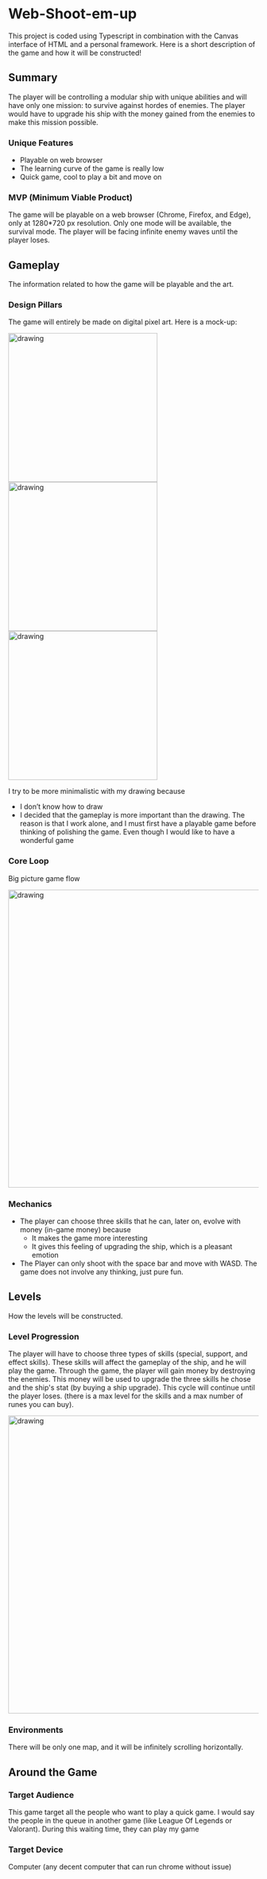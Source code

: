 
# Web-Shoot-em-up
This project is coded using Typescript in combination with the Canvas interface of HTML and a personal framework. Here is a short description of the game and how it will be constructed!
## Summary
The player will be controlling a modular ship with unique abilities and will have only one mission: to survive against hordes of enemies. The player would have to upgrade his ship with the money gained from the enemies to make this mission possible.

### Unique Features
 - Playable on web browser
 - The learning curve of the game is really low
 - Quick game, cool to play a bit and move on

### MVP (Minimum Viable Product)
The game will be playable on a  web browser (Chrome, Firefox, and Edge), only at 1280*720 px resolution. Only one mode will be available, the survival mode. The player will be facing infinite enemy waves until the player loses.

## Gameplay
The information related to how the game will be playable and the art. 
### Design Pillars
The game will entirely be made on digital pixel art. Here is a mock-up:

<img src="https://user-images.githubusercontent.com/86434940/196003158-ff113843-1c55-444e-8afb-b54bf7917152.png" alt="drawing" width="300" style="display: inline;"/>
<img src="https://user-images.githubusercontent.com/86434940/196003255-72e2b365-aa35-40f7-9868-c97c546a1bbc.png" alt="drawing" width="300" style="display: inline;"/>
<img src="https://user-images.githubusercontent.com/86434940/196003631-d9d8c70d-ef00-4fe0-83df-473d9e708018.png" alt="drawing" width="300"/>

I try to be more minimalistic with my drawing because
 - I don’t know how to draw
 - I decided that the gameplay is more important than the drawing. The
   reason is that I work alone, and I must first have a
   playable game before thinking of polishing the game. Even though I
   would like to have a wonderful game

### Core Loop
Big picture game flow

<img src="https://user-images.githubusercontent.com/86434940/196003695-d6e7c7ce-8984-4a6b-a0c5-8efc3f7ab0a2.png" alt="drawing" width="600"/>

### Mechanics
- The player can choose three skills that he can, later on, evolve with money (in-game money) because
	- It makes the game more interesting 
	- It gives this feeling of upgrading the ship, which is a pleasant emotion
- The Player can only shoot with the space bar and move with WASD. The game does not involve any thinking, just pure fun.

## Levels
How the levels will be constructed.
### Level Progression
The player will have to choose three types of skills (special, support, and effect skills). These skills will affect the gameplay of the ship, and he will play the game. Through the game, the player will gain money by destroying the enemies. This money will be used to upgrade the three skills he chose and the ship's stat (by buying a ship upgrade). This cycle will continue until the player loses. (there is a max level for the skills and a max number of runes you can buy).

<img src="https://user-images.githubusercontent.com/86434940/196003868-8ac1f30a-e196-474d-8969-405e87cf45bb.png" alt="drawing" width="600"/>

### Environments
There will be only one map, and it will be infinitely scrolling horizontally.

## Around the Game

### Target Audience
This game target all the people who want to play a quick game. I would say the people in the queue in another game (like League Of Legends or Valorant). During this waiting time, they can play my game

### Target Device
Computer (any decent computer that can run chrome without issue)
